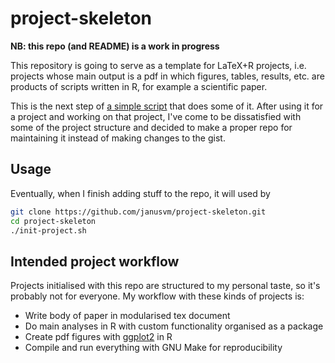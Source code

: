 # project-skeleton
**NB: this repo (and README) is a work in progress**

This repository is going to serve as a template for LaTeX+R projects, i.e. projects whose main output is a pdf in which figures, tables, results, etc. are products of scripts written in R, for example a scientific paper.

This is the next step of [a simple script](https://gist.github.com/janusvm/b48a54353952dc65d153679dedf307c2) that does some of it.
After using it for a project and working on that project, I've come to be dissatisfied with some of the project structure and decided to make a proper repo for maintaining it instead of making changes to the gist.

## Usage
Eventually, when I finish adding stuff to the repo, it will used by

```bash
git clone https://github.com/janusvm/project-skeleton.git
cd project-skeleton
./init-project.sh
```

## Intended project workflow
Projects initialised with this repo are structured to my personal taste, so it's probably not for everyone.
My workflow with these kinds of projects is:

- Write body of paper in modularised tex document
- Do main analyses in R with custom functionality organised as a package
- Create pdf figures with [ggplot2](https://github.com/tidyverse/ggplot2) in R
- Compile and run everything with GNU Make for reproducibility
